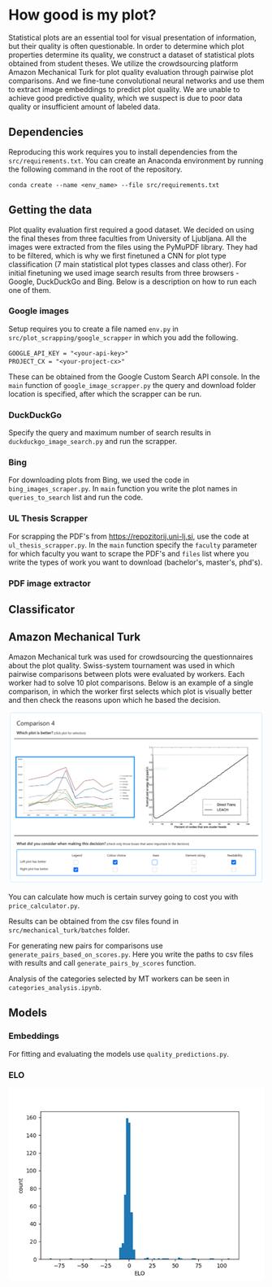 # How good is my plot? #

Statistical plots are an essential tool for visual presentation of information, but their quality is often questionable. In order to determine which plot properties determine its quality, we construct a dataset of statistical plots obtained from student theses. We utilize the crowdsourcing platform Amazon Mechanical Turk for plot quality evaluation through pairwise plot comparisons. And we fine-tune convolutional neural networks and use them to extract image embeddings to predict plot quality. We are unable to achieve good predictive quality, which we suspect is due to poor data quality or insufficient amount of labeled data.

## Dependencies
Reproducing this work requires you to install dependencies from the `src/requirements.txt`. 
You can create an Anaconda environment by running the following command in the root of the repository.
```
conda create --name <env_name> --file src/requirements.txt
```

## Getting the data
Plot quality evaluation first required a good dataset. We decided on using the final theses from three faculties 
from University of Ljubljana. All the images were extracted from the files using the PyMuPDF library. They had 
to be filtered, which is why we first finetuned a CNN for plot type classification (7 main statistical plot types classes and class other).
For initial finetuning we used image search results from three browsers - Google, DuckDuckGo and Bing. Below is a description on how to run each one of them.


### Google images
Setup requires you to create a file named `env.py` in `src/plot_scrapping/google_scrapper` in which you add the following.
```
GOOGLE_API_KEY = "<your-api-key>"
PROJECT_CX = "<your-project-cx>"
```
These can be obtained from the Google Custom Search API console. In the `main` function of `google_image_scrapper.py` 
the query and download folder location is specified, after which the scrapper can be run.

### DuckDuckGo
Specify the query and maximum number of search results in `duckduckgo_image_search.py` and run the scrapper.

### Bing
For downloading plots from Bing, we used the code in ```bing_images_scraper.py```. In ```main``` function you write the plot names in ```queries_to_search``` list and run the code.

### UL Thesis Scrapper
For scrapping the PDF's from https://repozitorij.uni-lj.si, use the code at ```ul_thesis_scrapper.py```. In the ```main``` function specify the ```faculty``` parameter for which faculty you want to scrape the PDF's and ```files``` list where you write the types of work you want to download (bachelor's, master's, phd's). 

### PDF image extractor


## Classificator


## Amazon Mechanical Turk

Amazon Mechanical turk was used for crowdsourcing the questionnaires about the plot quality.
Swiss-system tournament was used in which pairwise comparisons between plots were evaluated by workers.
Each worker had to solve 10 plot comparisons. Below is an example of a single comparison, in which the worker 
first selects which plot is visually better and then check the reasons upon which he based the decision.

![Amazon Mechanical Turk questionnaire](https://github.com/AndrejHafner/how-good-is-my-plot/blob/develop/src/figures/questionnaire.png)


You can calculate how much is certain survey going to cost you with ```price_calculator.py```.

Results can be obtained from the csv files found in ```src/mechanical_turk/batches``` folder.

For generating new pairs for comparisons use ```generate_pairs_based_on_scores.py```. Here you write the paths to csv files with results and call ```generate_pairs_by_scores``` function.

Analysis of the categories selected by MT workers can be seen in ```categories_analysis.ipynb```.



## Models

### Embeddings
For fitting and evaluating the models use ```quality_predictions.py```.

### ELO

![ELO count](https://github.com/AndrejHafner/how-good-is-my-plot/blob/develop/src/figures/elo_count.png)
